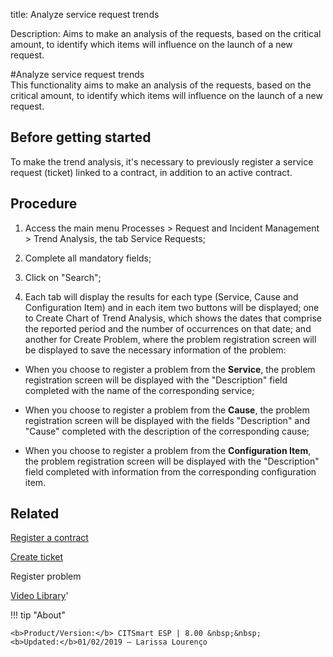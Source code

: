 title: Analyze service request trends

Description: Aims to make an analysis of the requests, based on the critical amount, to identify which items will influence on the launch of a new request.  

#Analyze service request trends  
This functionality aims to make an analysis of the requests, based on the critical amount, to identify which items will influence on the launch of a new request.  

Before getting started
--------------------------

To make the trend analysis, it's necessary to previously register a service
request (ticket) linked to a contract, in addition to an active contract.

Procedure
-------------

1.  Access the main menu Processes \> Request and Incident Management \> Trend
    Analysis, the tab Service Requests;

2.  Complete all mandatory fields;

3.  Click on "Search";

4.  Each tab will display the results for each type (Service, Cause and
    Configuration Item) and in each item two buttons will be displayed; one
    to Create Chart of Trend Analysis, which shows the dates that comprise
    the reported period and the number of occurrences on that date; and another
    for Create Problem, where the problem registration screen will be
    displayed to save the necessary information of the problem:

-   When you choose to register a problem from the **Service**, the problem
    registration screen will be displayed with the "Description" field completed
    with the name of the corresponding service;

-   When you choose to register a problem from the **Cause**, the problem
    registration screen will be displayed with the fields "Description" and
    "Cause" completed with the description of the corresponding cause;

-   When you choose to register a problem from the **Configuration Item**, the
    problem registration screen will be displayed with the "Description" field
    completed with information from the corresponding configuration item.

 
Related
-----------

[Register a contract](https://docs-dev.citsmart.com/en/site/citsmart-esp-8/3-additional-features/contract-management/use/register-contract.html)

[Create ticket](https://docs-dev.citsmart.com/en/site/citsmart-esp-8/5-processes/tickets/use/create-ticket.html)

Register problem

<i class='fa fa-youtube-play  fa-2x' style='color:#97ce17;vertical-align: middle;'> </i> [Video Library](https://www.youtube.com/playlist?list=PLB5qK2uzf2RNrJnhiXj3dbmgsm9-quhfz)'

!!! tip "About"

    <b>Product/Version:</b> CITSmart ESP | 8.00 &nbsp;&nbsp;
    <b>Updated:</b>01/02/2019 – Larissa Lourenço

